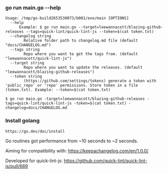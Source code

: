 
### go run main.go --help

```
Usage: /tmp/go-build2653530073/b001/exe/main [OPTIONS]
  --help
      Example: $ go run main.go --target=leewannacott/blazing-github-releases --tags=quick-lint/quick-lint-js --token=$(cat token.txt)
  --changelog string
    	Relative folder path to changelog.md file (default "docs/CHANGELOG.md")
  --tags string
    	Repo where you want to get the tags from. (default "leewannacott/quick-lint-js")
  --target string
    	Repo where you want to update the releases. (default "leewannacott/blazing-github-releases")
  --token string
    	(https://github.com/settings/tokens) generate a token with 'public_repo' or 'repo' permissions. Store token in a file (token.txt). Example: --token=$(cat token.txt)
```

```
$ go run main.go -target=leewannacott/blazing-github-releases -tags=quick-lint/quick-lint-js -token=$(cat token.txt) -changelog=docs/CHANGELOG.md
```

### Install golang 
`https://go.dev/doc/install`

Go routines got performance from ~10 seconds to ~2 seconds.

Aiming for compatibility with: https://keepachangelog.com/en/1.0.0/

Developed for quick-lint-js: https://github.com/quick-lint/quick-lint-js/pull/669
